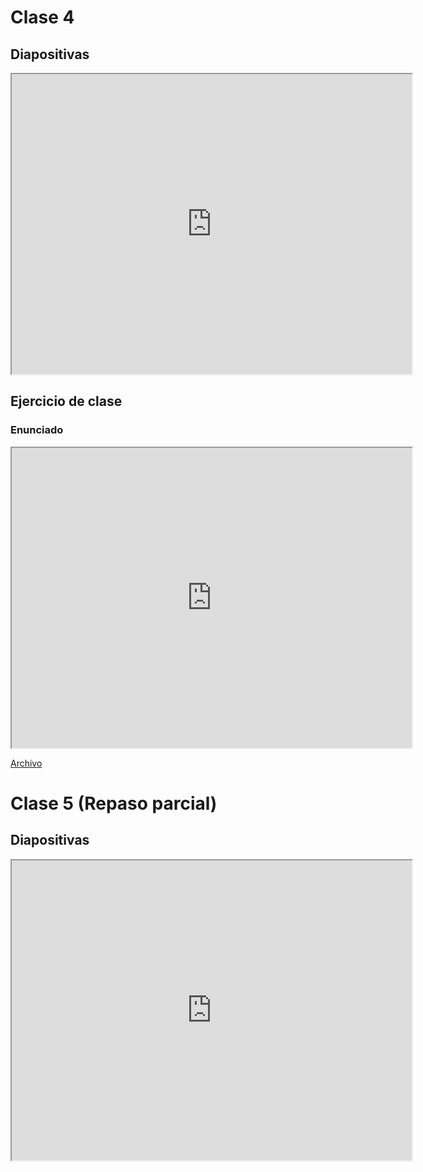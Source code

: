 # Clase 4

## Diapositivas

<iframe src="https://drive.google.com/file/d/1oSx8X_NT8g1khnT_1QJ46DXGuCskZ7Qq/preview" width="640" height="480" allow="autoplay"></iframe>

## Ejercicio de clase

### Enunciado

<iframe src="https://drive.google.com/file/d/1EAnU6KUzar0Szxx5I4VNnPAYw9iwHn4V/preview" width="640" height="480" allow="autoplay"></iframe>

[Archivo](https://drive.google.com/file/d/1EhzZZFAW98jMMfv-yL-05IAr97HiBryz/view?usp=drive_link)

# Clase 5 (Repaso parcial)

## Diapositivas

<iframe src="https://drive.google.com/file/d/1ojBwWY3ESBYuzO47mJLW9_0O5ilbrdos/preview" width="640" height="480" allow="autoplay"></iframe>
